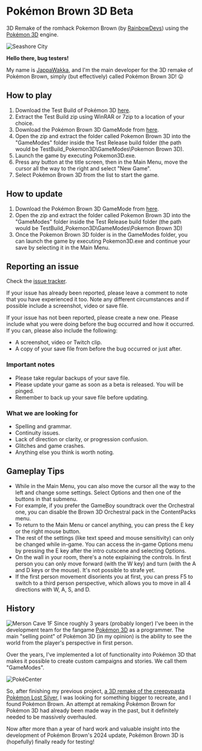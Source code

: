 # Pokémon Brown 3D Beta
3D Remake of the romhack Pokemon Brown (by [RainbowDevs](https://rainbowdevs.com/Brown)) using the [Pokémon 3D](https://pokemon3d.net) engine. 

![Seashore City](https://github.com/user-attachments/assets/bf42dcdb-91af-44ad-8235-a61df0556f8c)

**Hello there, bug testers!**

My name is [JappaWakka](https://github.com/JappaWakka), and I'm the main developer for the 3D remake of Pokémon Brown, simply (but effectively) called Pokémon Brown 3D! 😛

## How to play
1. Download the Test Build of Pokémon 3D [here](https://github.com/JappaWakka/pkmnbrown3d/releases/download/v1.0-beta.1/Pokemon_3D_Beta.zip).
2. Extract the Test Build zip using WinRAR or 7zip to a location of your choice.
3. Download the Pokémon Brown 3D GameMode from [here](https://github.com/JappaWakka/pkmnbrown3d/releases/latest).
4. Open the zip and extract the folder called Pokemon Brown 3D into the "GameModes" folder inside the Test Release build folder (the path would be TestBuild_Pokemon3D\GameModes\Pokemon Brown 3D).
5. Launch the game by executing Pokemon3D.exe.
6. Press any button at the title screen, then in the Main Menu, move the cursor all the way to the right and select "New Game".
7. Select Pokémon Brown 3D from the list to start the game.

## How to update
1. Download the Pokémon Brown 3D GameMode from [here](https://github.com/JappaWakka/pkmnbrown3d/releases/latest).
2. Open the zip and extract the folder called Pokemon Brown 3D into the "GameModes" folder inside the Test Release build folder (the path would be TestBuild_Pokemon3D\GameModes\Pokemon Brown 3D)
3. Once the Pokemon Brown 3D folder is in the GameModes folder, you can launch the game by executing Pokemon3D.exe and continue your save by selecting it in the Main Menu.

## Reporting an issue
Check the [issue tracker](https://github.com/JappaWakka/pkmnbrown3d/issues).

If your issue has already been reported, please leave a comment to note that you have experienced it too. Note any different circumstances and if possible include a screenshot, video or save file.

If your issue has not been reported, please create a new one. Please include what you were doing before the bug occurred and how it occurred. If you can, please also include the following:

* A screenshot, video or Twitch clip.
* A copy of your save file from before the bug occurred or just after.

### Important notes

* Please take regular backups of your save file.
* Please update your game as soon as a beta is released. You will be pinged.
* Remember to back up your save file before updating.

### What we are looking for

* Spelling and grammar.
* Continuity issues.
* Lack of direction or clarity, or progression confusion.
* Glitches and game crashes.
* Anything else you think is worth noting.

## Gameplay Tips 
* While in the Main Menu, you can also move the cursor all the way to the left and change some settings. Select Options and then one of the buttons in that submenu.
 * For example, if you prefer the GameBoy soundtrack over the Orchestral one, you can disable the Brown 3D Orchestral pack in the ContentPacks menu.
* To return to the Main Menu or cancel anything, you can press the E key or the right mouse button.
* The rest of the settings (like text speed and mouse sensitivity) can only be changed while in-game. You can access the in-game Options menu by pressing the E key after the intro cutscene and selecting Options.
* On the wall in your room, there's a note explaining the controls. In first person you can only move forward (with the W key) and turn (with the A and D keys or the mouse). It's not possible to strafe yet.
* If the first person movement disorients you at first, you can press F5 to switch to a third person perspective, which allows you to move in all 4 directions with W, A, S, and D.

## History
![Merson Cave 1F](https://github.com/user-attachments/assets/a3194707-bf56-4fb0-b48b-9bf896c89cc3)
Since roughly 3 years (probably longer) I've been in the development team for the fangame [Pokémon 3D](https://pokemon3d.net/) as a programmer.
The main "selling point" of Pokémon 3D (in my opinion) is the ability to see the world from the player's perspective in first person.

Over the years, I've implemented a lot of functionality into Pokémon 3D that makes it possible to create custom campaigns and stories. We call them "GameModes".

![PokéCenter](https://github.com/JappaWakka/pkmnbrown3d/assets/31563291/24b97869-bd3c-4494-840d-e5d057a452c4)

So, after finishing my previous project, [a 3D remake of the creepypasta Pokémon Lost Silver](https://github.com/JappaWakka/LostSilver3DRemastered), I was looking for something bigger to recreate, and I found Pokémon Brown. An attempt at remaking Pokémon Brown for Pokémon 3D had already been made way in the past, but it definitely needed to be massively overhauled.

Now after more than a year of hard work and valuable insight into the development of Pokémon Brown's 2024 update, Pokémon Brown 3D is (hopefully) finally ready for testing!
